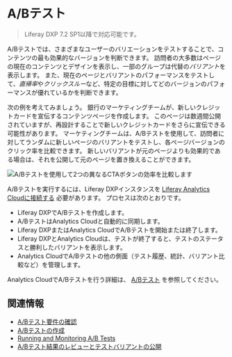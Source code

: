 # A/Bテスト

> Liferay DXP 7.2 SP1以降で対応可能です。

A/Bテストでは、さまざまなユーザーのバリエーションをテストすることで、コンテンツの最も効果的なバージョンを判断できます。 訪問者の大多数はページの現在のコンテンツとデザインを表示し、一部のグループは代替の*バリアント*を表示します。 また、現在のページとバリアントのパフォーマンスをテストして、*直帰率*や*クリックスルー*など、特定の目標に対してどのバージョンのパフォーマンスが優れているかを判断できます。

次の例を考えてみましょう。 銀行のマーケティングチームが、新しいクレジットカードを宣伝するコンテンツページを作成します。 このページは数週間公開されていますが、再設計することで新しいクレジットカードをさらに宣伝できる可能性があります。 マーケティングチームは、A/Bテストを使用して、訪問者に対してランダムに新しいページのバリアントをテストし、各ページバージョンのクリック率を比較できます。 新しいバリアントが元のページよりも効果的である場合は、それを公開して元のページを置き換えることができます。

![A/Bテストを使用して2つの異なるCTAボタンの効率を比較します](./ab-testing/images/01.png)

A/Bテストを実行するには、Liferay DXPインスタンスを [Liferay Analytics Cloudに接続する](https://learn.liferay.com/analytics-cloud/latest/ja/connecting-data-sources/connecting-liferay-dxp-to-analytics-cloud.html) 必要があります。 プロセスは次のとおりです。

  - Liferay DXPでA/Bテストを作成します。
  - A/BテストはAnalytics Cloudと自動的に同期します。
  - Liferay DXPまたはAnalytics CloudでA/Bテストを開始または終了します。
  - Liferay DXPとAnalytics Cloudは、テストが終了すると、テストのステータスと勝利したバリアントを表示します。
  - Analytics CloudでA/Bテストの他の側面（テスト履歴、統計、バリアント比較など）を管理します。

Analytics CloudでA/Bテストを行う詳細は、 [A/Bテスト](https://learn.liferay.com/analytics-cloud/latest/ja/optimization/a-b-testing.html) を参照してください。

## 関連情報

  - [A/Bテスト要件の確認](./verifying-ab-test-requirements.md)
  - [A/Bテストの作成](./creating-ab-tests.md)
  - [Running and Monitoring A/B Tests](./running-and-monitoring-ab-tests)
  - [A/Bテスト結果のレビューとテストバリアントの公開](./reviewing-ab-test-results-and-publishing-test-variants.md)
